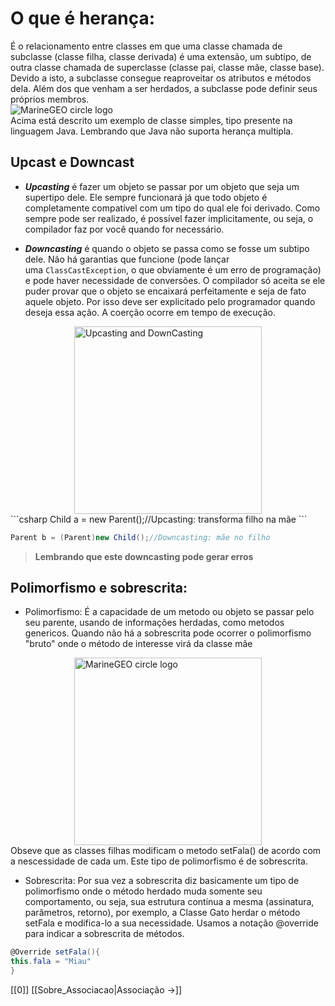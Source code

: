# O que é herança:
É o relacionamento entre classes em que uma classe chamada de subclasse (classe filha, classe derivada) é uma extensão, um subtipo, de outra classe chamada de superclasse (classe pai, classe mãe, classe base). Devido a isto, a subclasse consegue reaproveitar os atributos e métodos dela. Além dos que venham a ser herdados, a subclasse pode definir seus próprios membros.
<img src="https://miro.medium.com/max/640/0*wrxNDC9_W8juLLyl.webp" alt="MarineGEO circle logo" style="margin: auto; display: block; "/>
Acima está descrito um exemplo de classe simples, tipo presente na linguagem Java. Lembrando que Java não suporta herança multipla.

## Upcast e Downcast
- _**Upcasting**_ é fazer um objeto se passar por um objeto que seja um supertipo dele. Ele sempre funcionará já que todo objeto é completamente compatível com um tipo do qual ele foi derivado. Como sempre pode ser realizado, é possível fazer implicitamente, ou seja, o compilador faz por você quando for necessário.

- _**Downcasting**_ é quando o objeto se passa como se fosse um subtipo dele. Não há garantias que funcione (pode lançar uma `ClassCastException`, o que obviamente é um erro de programação) e pode haver necessidade de conversões. O compilador só aceita se ele puder provar que o objeto se encaixará perfeitamente e seja de fato aquele objeto. Por isso deve ser explicitado pelo programador quando deseja essa ação. A coerção ocorre em tempo de execução.
<img src="https://www.scaler.com/topics/images/upcasting-and-downcasting-in-java-thumbnail.webp" alt="Upcasting and DownCasting" style="width: 300; height: 300px; margin: auto; display: block; "/>
```csharp
Child a = new Parent();//Upcasting: transforma filho na mãe
```

```csharp
Parent b = (Parent)new Child();//Downcasting: mãe no filho
```
>__Lembrando que este downcasting pode gerar erros__

## Polimorfismo e sobrescrita:
- Polimorfismo: É a capacidade de um metodo ou objeto se passar pelo seu parente, usando de informações herdadas, como metodos genericos. Quando não há a sobrescrita pode ocorrer o polimorfismo "bruto" onde o método de interesse virá da classe mãe
<img src="https://uploaddeimagens.com.br/images/004/310/352/full/Classe_Animal.png?1674568764" alt="MarineGEO circle logo" style="margin: auto; display: block; width: 300px; heigth: 300px"/>
Obseve que as classes filhas modificam o metodo setFala() de acordo com a nescessidade de cada um. Este tipo de polimorfismo é de sobrescrita.

- Sobrescrita: Por sua vez a sobrescrita diz basicamente um tipo de polimorfismo onde o método herdado muda somente seu comportamento, ou seja, sua estrutura continua a mesma (assinatura, parâmetros, retorno), por exemplo, a Classe Gato herdar o método setFala e modifica-lo a sua necessidade.  Usamos a notação @override para indicar a sobrescrita de métodos.
```csharp
@Override setFala(){
this.fala = "Miau"
}
```
[[0]]                                                                                                                                      [[Sobre_Associacao|Associação ->]]
